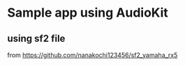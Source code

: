 # Sample app using AudioKit

## using sf2 file

from https://github.com/nanakochi123456/sf2_yamaha_rx5
